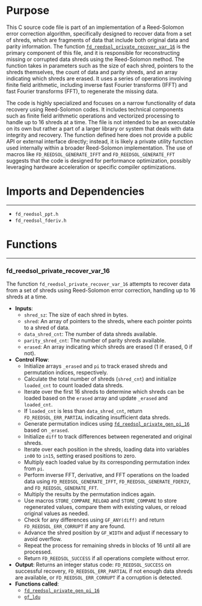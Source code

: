 # Purpose
This C source code file is part of an implementation of a Reed-Solomon error correction algorithm, specifically designed to recover data from a set of shreds, which are fragments of data that include both original data and parity information. The function [`fd_reedsol_private_recover_var_16`](#fd_reedsol_private_recover_var_16) is the primary component of this file, and it is responsible for reconstructing missing or corrupted data shreds using the Reed-Solomon method. The function takes in parameters such as the size of each shred, pointers to the shreds themselves, the count of data and parity shreds, and an array indicating which shreds are erased. It uses a series of operations involving finite field arithmetic, including inverse fast Fourier transforms (IFFT) and fast Fourier transforms (FFT), to regenerate the missing data.

The code is highly specialized and focuses on a narrow functionality of data recovery using Reed-Solomon codes. It includes technical components such as finite field arithmetic operations and vectorized processing to handle up to 16 shreds at a time. The file is not intended to be an executable on its own but rather a part of a larger library or system that deals with data integrity and recovery. The function defined here does not provide a public API or external interface directly; instead, it is likely a private utility function used internally within a broader Reed-Solomon implementation. The use of macros like `FD_REEDSOL_GENERATE_IFFT` and `FD_REEDSOL_GENERATE_FFT` suggests that the code is designed for performance optimization, possibly leveraging hardware acceleration or specific compiler optimizations.
# Imports and Dependencies

---
- `fd_reedsol_ppt.h`
- `fd_reedsol_fderiv.h`


# Functions

---
### fd\_reedsol\_private\_recover\_var\_16<!-- {{#callable:fd_reedsol_private_recover_var_16}} -->
The function `fd_reedsol_private_recover_var_16` attempts to recover data from a set of shreds using Reed-Solomon error correction, handling up to 16 shreds at a time.
- **Inputs**:
    - `shred_sz`: The size of each shred in bytes.
    - `shred`: An array of pointers to the shreds, where each pointer points to a shred of data.
    - `data_shred_cnt`: The number of data shreds available.
    - `parity_shred_cnt`: The number of parity shreds available.
    - `erased`: An array indicating which shreds are erased (1 if erased, 0 if not).
- **Control Flow**:
    - Initialize arrays `_erased` and `pi` to track erased shreds and permutation indices, respectively.
    - Calculate the total number of shreds (`shred_cnt`) and initialize `loaded_cnt` to count loaded data shreds.
    - Iterate over the first 16 shreds to determine which shreds can be loaded based on the `erased` array and update `_erased` and `loaded_cnt`.
    - If `loaded_cnt` is less than `data_shred_cnt`, return `FD_REEDSOL_ERR_PARTIAL` indicating insufficient data shreds.
    - Generate permutation indices using [`fd_reedsol_private_gen_pi_16`](fd_reedsol_pi.c.driver.md#fd_reedsol_private_gen_pi_16) based on `_erased`.
    - Initialize `diff` to track differences between regenerated and original shreds.
    - Iterate over each position in the shreds, loading data into variables `in00` to `in15`, setting erased positions to zero.
    - Multiply each loaded value by its corresponding permutation index from `pi`.
    - Perform inverse FFT, derivative, and FFT operations on the loaded data using `FD_REEDSOL_GENERATE_IFFT`, `FD_REEDSOL_GENERATE_FDERIV`, and `FD_REEDSOL_GENERATE_FFT`.
    - Multiply the results by the permutation indices again.
    - Use macros `STORE_COMPARE_RELOAD` and `STORE_COMPARE` to store regenerated values, compare them with existing values, or reload original values as needed.
    - Check for any differences using `GF_ANY(diff)` and return `FD_REEDSOL_ERR_CORRUPT` if any are found.
    - Advance the shred position by `GF_WIDTH` and adjust if necessary to avoid overflow.
    - Repeat the process for remaining shreds in blocks of 16 until all are processed.
    - Return `FD_REEDSOL_SUCCESS` if all operations complete without error.
- **Output**: Returns an integer status code: `FD_REEDSOL_SUCCESS` on successful recovery, `FD_REEDSOL_ERR_PARTIAL` if not enough data shreds are available, or `FD_REEDSOL_ERR_CORRUPT` if a corruption is detected.
- **Functions called**:
    - [`fd_reedsol_private_gen_pi_16`](fd_reedsol_pi.c.driver.md#fd_reedsol_private_gen_pi_16)
    - [`gf_ldu`](fd_reedsol_arith_none.h.driver.md#gf_ldu)


